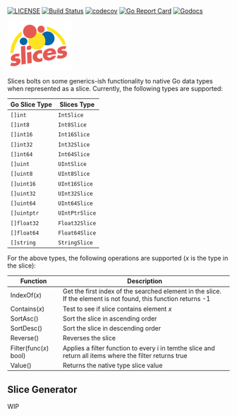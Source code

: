[![LICENSE](https://img.shields.io/badge/license-MIT-orange.svg)](LICENSE)
[![Build Status](https://travis-ci.org/schigh/slices.svg?branch=master)](https://travis-ci.org/schigh/slices)
[![codecov](https://codecov.io/gh/schigh/slices/branch/master/graph/badge.svg?token=hhqA1l88kx)](https://codecov.io/gh/schigh/slices)
[![Go Report Card](https://goreportcard.com/badge/github.com/schigh/slices)](https://goreportcard.com/report/github.com/schigh/slices)
[![Godocs](https://img.shields.io/badge/golang-documentation-blue.svg)](https://godoc.org/github.com/schigh/slices)

![slices](slices_small.png)

Slices bolts on some generics-ish functionality to native Go data types when represented as a slice.  Currently, the following types are supported:

| Go Slice Type | Slices Type    |
| ------------- | -------------- |
| `[]int`       | `IntSlice`     |
| `[]int8`      | `Int8Slice`    |
| `[]int16`     | `Int16Slice`   |
| `[]int32`     | `Int32Slice`   |
| `[]int64`     | `Int64Slice`   |
| `[]uint`      | `UIntSlice`    |
| `[]uint8`     | `UInt8Slice`   |
| `[]uint16`    | `UInt16Slice`  |
| `[]uint32`    | `UInt32Slice`  |
| `[]uint64`    | `UInt64Slice`  |
| `[]uintptr`   | `UIntPtrSlice` |
| `[]float32`   | `Float32Slice` |
| `[]float64`   | `Float64Slice` |
| `[]string`    | `StringSlice`  |

For the above types, the following operations are supported (_x_ is the type in the slice):

| Function               | Description                                                  |
| ---------------------- | ------------------------------------------------------------ |
| IndexOf(_x_)           | Get the first index of the searched element in the slice.  If the element is not found, this function returns -1 |
| Contains(_x_)          | Test to see if slice contains element _x_                    |
| SortAsc()              | Sort the slice in ascending order                            |
| SortDesc()             | Sort the slice in descending order                           |
| Reverse()              | Reverses the slice                                           |
| Filter(func(_x_) bool) | Applies a filter function to every i in temthe slice and return all items where the filter returns true |
| Value()                | Returns the native type slice value                          |

## Slice Generator

WIP
